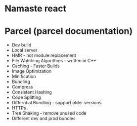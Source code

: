 # Namaste react

# Parcel (parcel documentation)

- Dev build
- Local server
- HMR - hot module replacement
- File Watching Algorithms - written in C++
- Caching - Faster Builds
- Image Optimization
- Minification
- Bundling
- Compress
- Consistent Hashing
- Code Splitting
- Differntial Bundling - support older versions
- HTTPs
- Tree Shaking - remove unused code
- Different dev and prod bundles
